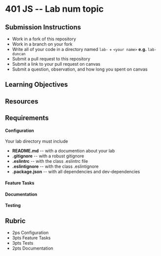 401 JS --  Lab num topic
===

## Submission Instructions
  * Work in a fork of this repository
  * Work in a branch on your fork
  * Write all of your code in a directory named `lab-` + `<your name>` **e.g.** `lab-duncan`
  * Submit a pull request to this repository
  * Submit a link to your pull request on canvas
  * Submit a question, observation, and how long you spent on canvas  
  
## Learning Objectives  
<!-- the leaning objectives from the corisponding class number --> 
## Resources  
<!-- a list of liks if any are necessary for the assignment--> 
## Requirements  
#### Configuration  
<!-- list of files, configurations, tools, ect that are required -->
Your lab directory must include  
* **README.md** -- with a documention about your lab
* **.gitignore** -- with a robust gitignore
* **.eslintrc** -- with the class .eslintrc file
* **.eslintignore** -- with the class .eslintignore
* **.package.json** -- with all dependencies and dev-dependencies 
 
#### Feature Tasks  
<!-- a list or description of the feature tasks you want the students to implement -->
####  Documentation  
<!-- a description of what you want the student to write about in their readme --> 
#### Testing  
<!-- a description of what you want the student to test -->
## Rubric  
* 2ps Configuration
* 3pts Feature Tasks
* 3pts Tests
* 2pts Documentation

<!-- links --> 
